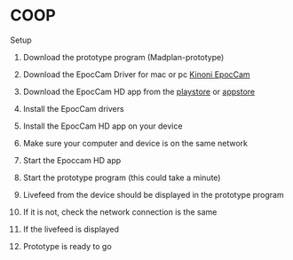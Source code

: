 # COOP


Setup

1. Download the prototype program (Madplan-prototype)

2. Download the EpocCam Driver for mac or pc [Kinoni EpocCam](https://www.kinoni.com/)

3. Download the EpocCam HD app from the [playstore](https://play.google.com/store/apps/details?id=com.kinoni.webcampro) or [appstore](https://apps.apple.com/cz/app/epoccam-hd-webcam-for-mac-pc/id435355256)




4. Install the EpocCam drivers

5. Install the EpocCam HD app on your device

6. Make sure your computer and device is on the same network

7. Start the Epoccam HD app

8. Start the prototype program (this could take a minute)

9. Livefeed from the device should be displayed in the prototype program

10. If it is not, check the network connection is the same

11. If the livefeed is displayed

12. Prototype is ready to go

